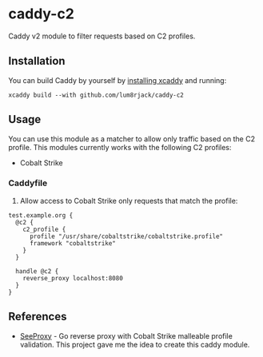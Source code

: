 # caddy-c2
Caddy v2 module to filter requests based on C2 profiles.

## Installation

You can build Caddy by yourself by [installing xcaddy](https://github.com/caddyserver/xcaddy) and running:
```
xcaddy build --with github.com/lum8rjack/caddy-c2
```

## Usage

You can use this module as a matcher to allow only traffic based on the C2 profile. This modules currently works with the following C2 profiles:
- Cobalt Strike

### Caddyfile

1. Allow access to Cobalt Strike only requests that match the profile:
```
test.example.org {
  @c2 {
    c2_profile {
      profile "/usr/share/cobaltstrike/cobaltstrike.profile"
      framework "cobaltstrike"
    }
  }

  handle @c2 {
    reverse_proxy localhost:8080
  }
}
```

## References

- [SeeProxy](https://github.com/nopbrick/SeeProxy) - Go reverse proxy with Cobalt Strike malleable profile validation. This project gave me the idea to create this caddy module.

